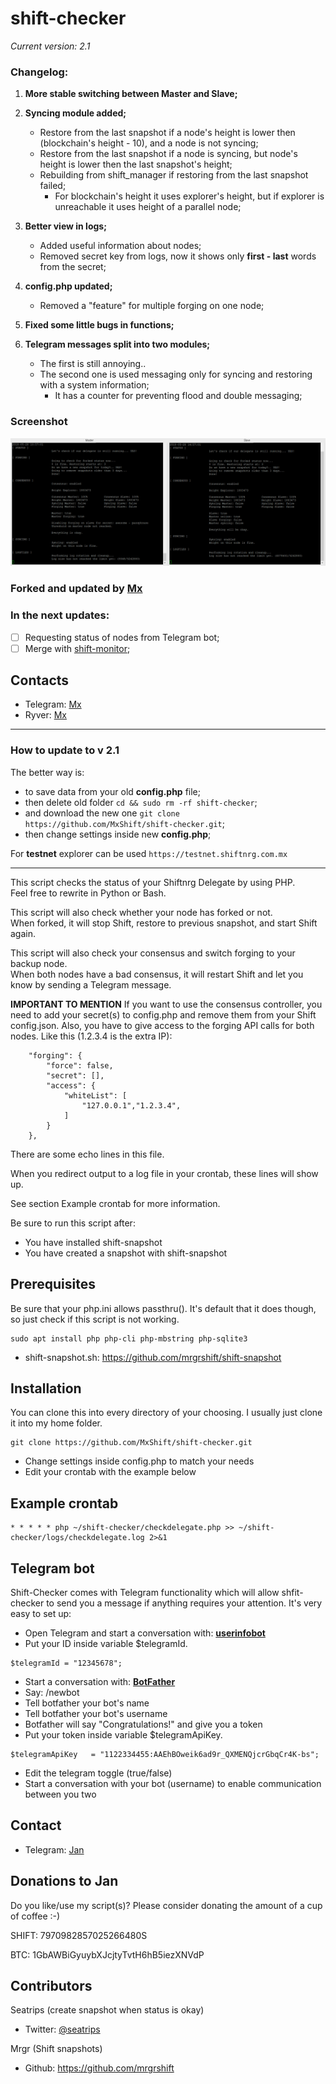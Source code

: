 # shift-checker
*Current version: 2.1*

### Changelog:

1. **More stable switching between Master and Slave;**

2. **Syncing module added;**
   * Restore from the last snapshot if a node's height is lower then (blockchain's height - 10), and a node is not syncing;
   * Restore from the last snapshot if a node is syncing, but node's height is lower then the last snapshot's height;
   * Rebuilding from shift_manager if restoring from the last snapshot failed;
      * For blockchain's height it uses explorer's height, but if explorer is unreachable it uses height of a parallel node;

3. **Better view in logs;**
   * Added useful information about nodes;
   * Removed secret key from logs, now it shows only **first - last** words from the secret;

4. **config.php updated;**
   * Removed a "feature" for multiple forging on one node;

5. **Fixed some little bugs in functions;**

6. **Telegram messages split into two modules;**
   * The first is still annoying..
   * The second one is used messaging only for syncing and restoring with a system information;
      * It has a counter for preventing flood and double messaging;
### Screenshot
![VPS logs](https://github.com/MxShift/shift-checker/blob/master/logs/screenshot.png)

### Forked and updated by [Mx](https://www.shiftproject.com/explorer/delegate/4446910057799968777S)

### In the next updates:
- [ ] Requesting status of nodes from Telegram bot;
- [ ] Merge with [shift-monitor](https://github.com/MxShift/shift-monitor);

## Contacts
* Telegram: [Mx](https://t.me/voteformx)
* Ryver: [Mx](https://shiftnrg.ryver.com)
      
---  
### How to update to v 2.1

The better way is: 
* to save data from your old **config.php** file;
* then delete old folder `cd && sudo rm -rf shift-checker`;
* and download the new one `git clone https://github.com/MxShift/shift-checker.git`;
* then change settings inside new **config.php**;

For **testnet** explorer can be used `https://testnet.shiftnrg.com.mx`

--- 

This script checks the status of your Shiftnrg Delegate by using PHP.<br>
Feel free to rewrite in Python or Bash. 
 
This script will also check whether your node has forked or not.<br>
When forked, it will stop Shift, restore to previous snapshot, and start Shift again.
  
This script will also check your consensus and switch forging to your backup node.<br>
When both nodes have a bad consensus, it will restart Shift and let you know by sending a Telegram message.

**IMPORTANT TO MENTION**
If you want to use the consensus controller, you need to add your secret(s) to config.php and remove them from your Shift config.json.
Also, you have to give access to the forging API calls for both nodes. Like this (1.2.3.4 is the extra IP):
```
    "forging": {
        "force": false,
        "secret": [],
        "access": {
            "whiteList": [
                "127.0.0.1","1.2.3.4",
            ]
        }
    },
```

There are some echo lines in this file.

When you redirect output to a log file in your crontab, these lines will show up.

See section Example crontab for more information.

Be sure to run this script after:
* You have installed shift-snapshot
* You have created a snapshot with shift-snapshot

## Prerequisites
Be sure that your php.ini allows passthru(). It's default that it does though, so just check if this script is not working.
```
sudo apt install php php-cli php-mbstring php-sqlite3
```
* shift-snapshot.sh: https://github.com/mrgrshift/shift-snapshot

## Installation
You can clone this into every directory of your choosing. I usually just clone it into my home folder.
```
git clone https://github.com/MxShift/shift-checker.git
```
* Change settings inside config.php to match your needs
* Edit your crontab with the example below

## Example crontab
```
* * * * * php ~/shift-checker/checkdelegate.php >> ~/shift-checker/logs/checkdelegate.log 2>&1
```

## Telegram bot
Shift-Checker comes with Telegram functionality which will allow shfit-checker to send you a message if anything requires your attention. It's very easy to set up: 
* Open Telegram and start a conversation with: **[userinfobot](https://t.me/userinfobot)**
* Put your ID inside variable $telegramId. 
```
$telegramId = "12345678";
```
* Start a conversation with: **[BotFather](https://t.me/BotFather)**
* Say: /newbot
* Tell botfather your bot's name
* Tell botfather your bot's username
* Botfather will say "Congratulations!" and give you a token
* Put your token inside variable $telegramApiKey. 
```
$telegramApiKey   = "1122334455:AAEhBOweik6ad9r_QXMENQjcrGbqCr4K-bs";
```
* Edit the telegram toggle (true/false)
* Start a conversation with your bot (username) to enable communication between you two

## Contact 
* Telegram: [Jan](https://t.me/@jeeweevee) 

## Donations to Jan
Do you like/use my script(s)? Please consider donating the amount of a cup of coffee :-)

SHIFT: 7970982857025266480S

BTC: 1GbAWBiGyuybXJcjtyTvtH6hB5iezXNVdP

## Contributors
Seatrips (create snapshot when status is okay)
* Twitter: [@seatrips](https://twitter.com/seatrips)

Mrgr (Shift snapshots)
* Github: https://github.com/mrgrshift
